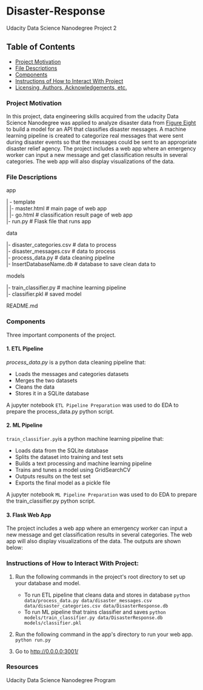 # Disaster-Response
Udacity Data Science Nanodegree Project 2

## Table of Contents
 * [Project Motivation](#project-motivation)
 * [File Descriptions](#file-descriptions)
 * [Components](#components)
 * [Instructions of How to Interact With Project](#instructions-of-how-to-interact-with-project)
 * [Licensing, Authors, Acknowledgements, etc.](#licensing-authors-acknowledgements-etc)
 
### Project Motivation
In this project, data engineering skills acquired from the udacity Data Science Nanodegree was applied to analyze disaster data from [Figure Eight](https://appen.com/) to build a model for an API that classifies disaster messages. A machine learning pipeline is created to categorize real messages that were sent during disaster events so that the messages could be sent to an appropriate disaster relief agency. The project includes a web app where an emergency worker can input a new message and get classification results in several categories. The web app will also display visualizations of the data.

### File Descriptions
app    

| - template    
| |- master.html # main page of web app    
| |- go.html # classification result page of web app    
|- run.py # Flask file that runs app    


data    

|- disaster_categories.csv # data to process    
|- disaster_messages.csv # data to process    
|- process_data.py # data cleaning pipeline    
|- InsertDatabaseName.db # database to save clean data to     


models   

|- train_classifier.py # machine learning pipeline     
|- classifier.pkl # saved model     


README.md    

### Components
Three important components of the project. 

#### 1. ETL Pipeline
*process_data.py* is a python data cleaning pipeline that:

 * Loads the messages and categories datasets
 * Merges the two datasets
 * Cleans the data
 * Stores it in a SQLite database
 
A jupyter notebook `ETL Pipeline Preparation` was used to do EDA to prepare the process_data.py python script. 
 
#### 2. ML Pipeline
`train_classifier.py`is a python machine learning pipeline that:

 * Loads data from the SQLite database
 * Splits the dataset into training and test sets
 * Builds a text processing and machine learning pipeline
 * Trains and tunes a model using GridSearchCV
 * Outputs results on the test set
 * Exports the final model as a pickle file
 
A jupyter notebook `ML Pipeline Preparation` was used to do EDA to prepare the train_classifier.py python script. 

#### 3. Flask Web App
The project includes a web app where an emergency worker can input a new message and get classification results in several categories. The web app will also display visualizations of the data. The outputs are shown below:

### Instructions of How to Interact With Project:
1. Run the following commands in the project's root directory to set up your database and model.

    - To run ETL pipeline that cleans data and stores in database
        `python data/process_data.py data/disaster_messages.csv data/disaster_categories.csv data/DisasterResponse.db`
    - To run ML pipeline that trains classifier and saves
        `python models/train_classifier.py data/DisasterResponse.db models/classifier.pkl`

2. Run the following command in the app's directory to run your web app.
    `python run.py`

3. Go to http://0.0.0.0:3001/

### Resources
Udacity Data Science Nanodegree Program
